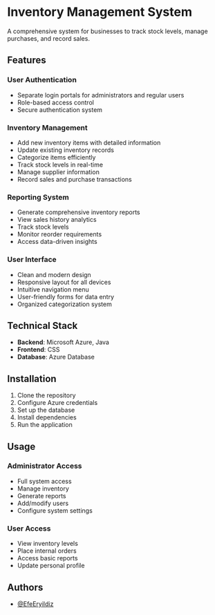 # Inventory Management System

A comprehensive system for businesses to track stock levels, manage purchases, and record sales.

## Features

### User Authentication
- Separate login portals for administrators and regular users
- Role-based access control
- Secure authentication system

### Inventory Management
- Add new inventory items with detailed information
- Update existing inventory records
- Categorize items efficiently
- Track stock levels in real-time
- Manage supplier information
- Record sales and purchase transactions

### Reporting System
- Generate comprehensive inventory reports
- View sales history analytics
- Track stock levels
- Monitor reorder requirements
- Access data-driven insights

### User Interface
- Clean and modern design
- Responsive layout for all devices
- Intuitive navigation menu
- User-friendly forms for data entry
- Organized categorization system

## Technical Stack

- **Backend**: Microsoft Azure, Java
- **Frontend**: CSS
- **Database**: Azure Database

## Installation

1. Clone the repository
2. Configure Azure credentials
3. Set up the database
4. Install dependencies
5. Run the application

## Usage

### Administrator Access
- Full system access
- Manage inventory
- Generate reports
- Add/modify users
- Configure system settings

### User Access
- View inventory levels
- Place internal orders
- Access basic reports
- Update personal profile

## Authors

- [@EfeEryildiz](https://github.com/EfeEryildiz)

